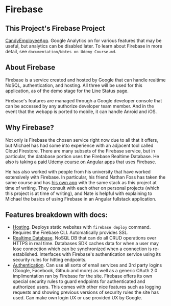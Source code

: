 # Firebase

## This Project's Firebase Project

[CandyEmployeeApp](https://console.firebase.google.com/u/1/project/candyemployeehub/overview). Google Analytics on for various features that may be useful, but analytics can be disabled later. To learn about Firebase in more detail, see `documentation/Notes on Udemy Course.md`.

## About Firebase

Firebase is a service created and hosted by Google that can handle realtime NoSQL, authentication, and hosting. All three will be used for this application, as of the demo stage for the Line Status page. 

Firebase's features are managed through a Google developer console that can be accessed by any authorize developer team member. And in the event that the webapp is ported to mobile, it can handle Anroid and iOS.

## Why Firebase?

Not only is Firebase the chosen service right now due to all that it offers, but Michael has had some into experience with an adjacent tool called Cloud Firestore. There are many subsets of the Firebase service, but in particular, the database portion uses the Firebase Realtime Database. He also is taking a [paid Udemy course on Angular apps](https://www.udemy.com/course/the-complete-guide-to-angular-2/) that uses Firebase. 

He has also worked with people from his university that have worked extensively with Firebase. In particular, his friend Nathan Foss has taken the same course and has [his own app](https://github.com/nkfoss/ohm-str) with the same stack as this project at time of writing. They consult with each other on personal projects (which this project is at time of writing), and Nate is helpful with explaining to Michael the basics of using Firebase in an Angular fullstack application. 

## Features breakdown with docs:
* [Hosting](https://firebase.google.com/docs/hosting). Deploys static websites with `firebase deploy` command. Requires the Firebase CLI. Automatically provides SSL. 
* [Realtime Database](https://firebase.google.com/docs/database). NoSQL DB that can do all CRUD operations over HTTPS in real time. Databases SDK caches data for when a user may lose connection which can be synchronized when a connection is re-established. Interfaces with Firebase's authentication service using its security rules for hitting endpoints. 
* [Authentication](https://firebase.google.com/docs/auth). Can use all sorts of email services and 3rd party logins (Google, Facebook, Github and more) as well as a generic OAuth 2.0 implimentation ran by Firebase for the site. Firebase offers its own special security rules to guard endpoints for authenticated and authorized users. This comes with other nice features such as logging requests and showing previous versions of security rules the site has used. Can make own login UX or use provided UX by Google.
